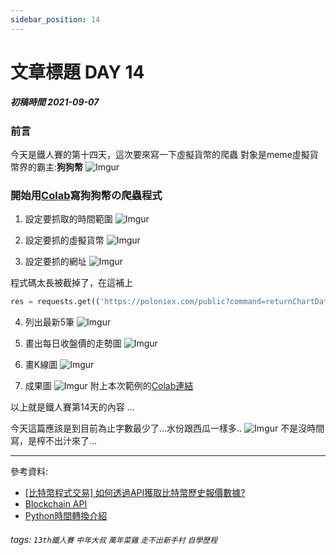 ```yaml
---
sidebar_position: 14
---
```


# 文章標題 DAY 14

##### 初稿時間 2021-09-07  

### 前言

今天是鐵人賽的第十四天，這次要來寫一下虛擬貨幣的爬蟲
對象是meme虛擬貨幣界的霸主:**狗狗幣**
![Imgur](https://i.imgur.com/e1OhoYJ.jpg)

### 開始用[Colab](https://bit.ly/3thPxTY)寫狗狗幣の爬蟲程式

1. 設定要抓取的時間範圍
![Imgur](https://i.imgur.com/FtbmG7H.png)

2. 設定要抓的虛擬貨幣
![Imgur](https://i.imgur.com/taTgb9G.png)

3. 設定要抓的網址
![Imgur](https://i.imgur.com/tNuoPBr.png)

程式碼太長被截掉了，在這補上

``` python
res = requests.get(('https://poloniex.com/public?command=returnChartData&currencyPair={0}&start={1}&end={2}&period=14400').format(currency,start_date,end_date,))
```

4. 列出最新5筆
![Imgur](https://i.imgur.com/W2xVPaI.png)

5. 畫出每日收盤價的走勢圖
![Imgur](https://i.imgur.com/s3eHVun.png)

6. 畫K線圖
![Imgur](https://i.imgur.com/Pn5XJrD.png)

7. 成果圖
![Imgur](https://i.imgur.com/JQgiYgH.png)
附上本次範例的[Colab連結](https://bit.ly/2WWMSTC)

以上就是鐵人賽第14天的內容 ...

今天這篇應該是到目前為止字數最少了...水份跟西瓜一樣多..
![Imgur](https://i.imgur.com/lqOclAO.png)
不是沒時間寫，是榨不出汁來了...

---  
參考資料:

- [[比特幣程式交易] 如何透過API獲取比特幣歷史報價數據?](https://www.youtube.com/watch?v=no5dBXTppkg)
- [Blockchain API](https://docs.poloniex.com/#returntradehistory-public)
- [Python時間轉換介紹](https://ithelp.ithome.com.tw/articles/10235251)

###### tags: `13th鐵人賽` `中年大叔` `萬年菜雞` `走不出新手村` `自學歷程`
